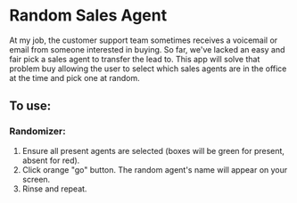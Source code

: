 # Random Sales Agent

At my job, the customer support team sometimes receives a voicemail or email from someone interested in buying. So far, we've lacked an easy and fair pick a sales agent to transfer the lead to. This app will solve that problem buy allowing the user to select which sales agents are in the office at the time and pick one at random.

## To use:

### Randomizer:
1. Ensure all present agents are selected (boxes will be green for present, absent for red).
2. Click orange "go" button. The random agent's name will appear on your screen.
3. Rinse and repeat.

